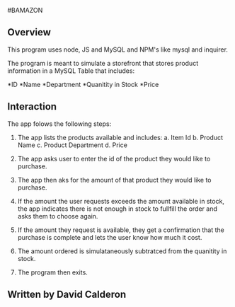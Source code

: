#BAMAZON

## Overview

This program uses node, JS and MySQL and NPM's like mysql and inquirer.

The program is meant to simulate a storefront that stores product information in a MySQL Table that includes:

*ID
*Name
*Department
*Quanitity in Stock
*Price

## Interaction
The app folows the following steps:

1. The app lists the products available and includes:
  a. Item Id
  b. Product Name
  c. Product Department
  d. Price

2. The app asks user to enter the id of the product they would like to purchase.
3. The app then aks for the amount of that product they would like to purchase.
4. If the amount the user requests exceeds the amount available in stock, the app indicates there is not enough in stock to fullfill the order and asks them to choose again.
5. If the amount they request is available, they get a confirmation that the purchase is complete and lets the user know how much it cost.
6. The amount ordered is simulataneously subtratced from the quanitity in stock.
7. The program then exits.

## Written by David Calderon
